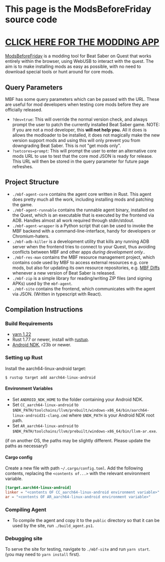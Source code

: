 # This page is the ModsBeforeFriday source code
# [CLICK HERE FOR THE MODDING APP](https://lauriethefish.github.io/ModsBeforeFriday/)

[ModsBeforeFriday](https://lauriethefish.github.io/ModsBeforeFriday/) is a modding tool for Beat Saber on Quest that works entirely within the browser, using WebUSB to interact with the quest. The aim is to make installing mods as easy as possible, with no need to download special tools or hunt around for core mods.

## Query Parameters
MBF has some query parameters which can be passed with the URL. These are useful for mod developers when testing core mods before they are officially released.
- `?dev=true`: This will override the normal version check, and always prompt the user to patch the currently installed Beat Saber game. NOTE: If you are not a mod developer, this **will not help you.** All it does is allows the modloader to be installed, it does not magically make the new version support mods and using this will only prevent you from downgrading Beat Saber. This is not "get mods only".
- `?setcores=prompt`: This will prompt the user to enter an alternative core mods URL to use to test that the core mod JSON is ready for release. This URL will then be stored in the query parameter for future page refreshes.

## Project Structure

- `./mbf-agent-core` contains the agent core written in Rust. This agent does pretty much all the work, including installing mods and patching the game.
- `./mbf-agent-runnable` contains the runnable agent binary, installed on the Quest, which is an executable that is executed by the frontend via ADB. Handles almost all work required through stdin/stdout.
- `./mbf-agent-wrapper` is a Python script that can be used to invoke the MBF backend with a command-line-interface, handy for developers or Chromium-haters.
- `./mbf-adb-killer` is a development utility that kills any running ADB server when the frontend tries to connect to your Quest, thus avoiding conflicts between MBF and other apps *during development only.*. 
- `./mbf-res-man` contains the MBF resource management project, which contains code used by MBF to access external resources e.g. core mods, but also for updating its own resource repositories, e.g. [MBF Diffs](https://github.com/Lauriethefish/mbf-diffs/releases) whenever a new version of Beat Saber is released.
- `./mbf-zip` is a simple library for reading/writing ZIP files (and signing APKs) used by the `mbf-agent`.
- `./mbf-site` contains the frontend, which communicates with the agent via JSON. (Written in typescript with React).

## Compilation Instructions
### Build Requirements
- [yarn 1.22](https://classic.yarnpkg.com/lang/en/docs/install/)
- Rust 1.77 or newer, install with [rustup](https://rustup.rs/).
- [Android NDK](https://developer.android.com/ndk/downloads), r23b or newer.

### Setting up Rust
Install the aarch64-linux-android target:

```$ rustup target add aarch64-linux-android```

#### Environment Variables
- Set `ANDROID_NDK_HOME` to the folder containing your Android NDK.
- Set `CC_aarch64-linux-android` to `$NDK_PATH/toolchains/llvm/prebuilt/windows-x86_64/bin/aarch64-linux-android31-clang.cmd` where `$NDK_PATH` is your Android NDK root path.
- Set `AR_aarch64-linux-android` to `$NDK_PATH/toolchains/llvm/prebuilt/windows-x86_64/bin/llvm-ar.exe`.

(if on another OS, the paths may be slightly different. Please update the paths as necessary!)
#### Cargo config
Create a new file with path `~/.cargo/config.toml`. Add the following contents, replacing the `<contents of...>` with the relevant environment variable.
```toml
[target.aarch64-linux-android]
linker = "<contents OF CC_aarch64-linux-android environment variable>"
ar = "<contents OF AR_aarch64-linux-android environment variable>"
```

### Compiling Agent
- To compile the agent and copy it to the `public` directory so that it can be used by the site, run `./build_agent.ps1`.

### Debugging site
To serve the site for testing, navigate to `./mbf-site` and run `yarn start`.
(you may need to `yarn install` first).